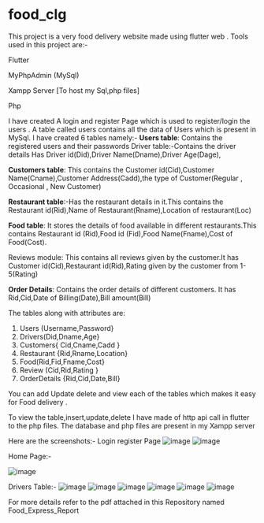 # food_clg

This project is a very  food delivery website made using flutter web . 
Tools used in this project are:-

Flutter

MyPhpAdmin (MySql)

Xampp Server [To host my Sql,php files]

Php

I have created A login and register Page which is used to register/login the users . A table called users contains all the data of Users which is present in MySql.
I have created 6 tables namely:-
**Users table**: Contains the registered users and their passwords
Driver table:-Contains the driver details Has Driver id(Did),Driver 
Name(Dname),Driver Age(Dage),

**Customers table**: This contains the Customer id(Cid),Customer Name(Cname),Customer 
Address(Cadd),the type of Customer(Regular , Occasional , New Customer)

**Restaurant table**:-Has the restaurant details in it.This contains the Restaurant 
id(Rid),Name of Restaurant(Rname),Location of restaurant(Loc)

**Food table**: It stores the details of food available in different restaurants.This contains 
Restaurant id (Rid),Food id (Fid),Food Name(Fname),Cost of Food(Cost).

Reviews module: This contains all reviews given by the customer.It has Customer 
id(Cid),Restaurant id(Rid),Rating given by the customer from 1-5(Rating)

**Order Details**: Contains the order details of different customers. It has Rid,Cid,Date of 
Billing(Date),Bill amount(Bill)

The tables along with attributes are:
1) Users (Username,Password} 
2) Drivers(Did,Dname,Age}
3) Customers{ Cid,Cname,Cadd }
4) Restaurant {Rid,Rname,Location}
5) Food(Rid,Fid,Fname,Cost} 
6) Review (Cid,Rid,Rating }
7) OrderDetails {Rid,Cid,Date,Bill}

You can add Update delete and view each of the tables which makes it easy for Food delivery .

To view the table,insert,update,delete  I have made of http api call in flutter to the php files.
The database and php files are present in my Xampp server

Here are the screenshots:-
Login register Page
![image](https://user-images.githubusercontent.com/77848437/150645047-f250049f-2adb-42a6-9599-48459feff21a.png)
![image](https://user-images.githubusercontent.com/77848437/150645058-317cc643-d81e-4294-b6a3-8780d4d7a55d.png)

Home Page:-

![image](https://user-images.githubusercontent.com/77848437/150645080-9e0ba347-70ca-4bd6-b3e9-10b3b1672727.png)

Drivers Table:-
![image](https://user-images.githubusercontent.com/77848437/150645100-d0af9dd0-3e2d-461b-ad20-068f723e5d65.png)
![image](https://user-images.githubusercontent.com/77848437/150645103-1264eb28-a727-415e-a337-44923d732f4a.png)
![image](https://user-images.githubusercontent.com/77848437/150645105-39a0d8cf-d92d-4cbf-ac9b-cbbe01222416.png)
![image](https://user-images.githubusercontent.com/77848437/150645111-c550a1c3-d22e-4962-b0c7-f10134ae4749.png)
![image](https://user-images.githubusercontent.com/77848437/150645115-7b185438-d7b8-47a7-a09e-09b4a99bf0d9.png)
![image](https://user-images.githubusercontent.com/77848437/150645121-36e8e614-d4bb-45d0-9b6c-5e5d3c2758b4.png)

For more details refer to the pdf attached in this Repository named Food_Express_Report




